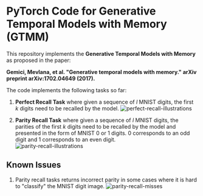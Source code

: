 # PyTorch Code for Generative Temporal Models with Memory (GTMM)

This repository implements the **Generative Temporal Models with Memory** as proposed in the paper:

**Gemici, Mevlana, et al. "Generative temporal models with memory." arXiv preprint arXiv:1702.04649 (2017).**

The code implements the following tasks so far:
1. **Perfect Recall Task** where given a sequence of *l* MNIST digits, the first *k* digits need to be recalled by the model. 
![perfect-recall-illustrations](https://user-images.githubusercontent.com/7714289/43701088-99f10146-9972-11e8-8225-ed7dbfd7ea92.png)

2. **Parity Recall Task** where given a sequence of *l* MNIST digits, the parities of the first *k* digits need to be recalled by the model and presented in the form of MNIST 0 or 1 digits. 0 corresponds to an odd digit and 1 corresponds to an even digit.\
![parity-recall-illustrations](https://user-images.githubusercontent.com/7714289/43701186-e52fdaa6-9972-11e8-84e7-c96bf615ad04.png)


## Known Issues
1. Parity recall tasks returns incorrect parity in some cases where it is hard to "classify" the MNIST digit image.
![parity-recall-misses](https://user-images.githubusercontent.com/7714289/43701320-5392deee-9973-11e8-94cc-3fdbc17703bc.png)
